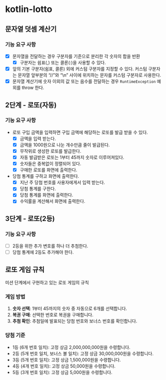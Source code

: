 # kotlin-lotto

## 문자열 덧셈 계산기

### 기능 요구 사항

- [x] 문자열을 전달하는 경우 구분자를 기준으로 분리한 각 숫자의 합을 반환
  - [x] 구분자는 쉼표(,) 또는 콜론(:)을 사용할 수 있다.
- [x] 앞의 기본 구분자(쉼표, 콜론) 외에 커스텀 구분자를 지정할 수 있다. 커스텀 구분자는 문자열 앞부분의 “//”와 “\n” 사이에 위치하는 문자를 커스텀 구분자로 사용한다.
- [x] 문자열 계산기에 숫자 이외의 값 또는 음수를 전달하는 경우 `RuntimeException` 예외를 throw 한다.

## 2단계 - 로또(자동)

### 기능 요구 사항

- 로또 구입 금액을 입력하면 구입 금액에 해당하는 로또를 발급 받을 수 있다.
  - [x] 금액을 입력 받는다.
  - [x] 금액을 1000원으로 나눈 개수만큼 줄이 발급된다.
  - [x] 무작위로 생성한 로또를 발급한다.
  - [x] 자동 발급받은 로또는 1부터 45까지 숫자로 이루어져있다.
  - [x] 숫자들은 중복없이 정렬되어 있다.
  - [x] 구매한 로또를 화면에 출력한다.
- 당첨 통계를 구하고 화면에 출력한다.
  - [x] 지난 주 당첨 번호를 사용자에게서 입력 받는다.
  - [x] 당첨 통계를 구한다.
  - [x] 당첨 통계를 화면에 출력한다. 
  - [x] 수익률을 계산해서 화면에 출력한다.

## 3단계 - 로또(2등)

### 기능 요구 사항

- [ ] 2등을 위한 추가 변호를 하나 더 추첨한다.
- [ ] 당첨 통계에 2등도 추가해야 한다.

## 로또 게임 규칙

미션 단계에서 구현하고 있는 로또 게임의 규칙

### 게임 방법

1. __숫자 선택__: 1부터 45까지의 숫자 중 자동으로 6개를 선택합니다.
2. __복권 구매__: 선택한 번호로 복권을 구매합니다.
3. __추첨 확인__: 추첨일에 발표되는 당첨 번호와 보너스 번호를 확인합니다.

### 당첨 기준

- 1등 (6개 번호 일치): 고정 상금 2,000,000,000원을 수령합니다.
- 2등 (5개 번호 일치, 보너스 볼 일치): 고정 상금 30,000,000원을 수령합니다.
- 3등 (5개 번호 일치): 고정 상금 1,500,000원을 수령합니다.
- 4등 (4개 번호 일치): 고정 상금 50,000원을 수령합니다.
- 5등 (3개 번호 일치): 고정 상금 5,000원을 수령합니다.
